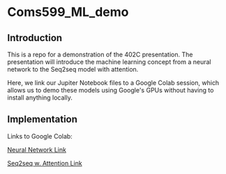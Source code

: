 # Coms599_ML_demo

## Introduction
This is a repo for a demonstration of the 402C presentation.
The presentation will introduce the machine learning concept from a neural network to the Seq2seq model with attention.

Here, we link our Jupiter Notebook files to a Google Colab session, which allows us to demo these models using Google's GPUs without having to install anything locally.

## Implementation
Links to Google Colab:

[Neural Network Link](https://colab.research.google.com/github/DongyounKim/Coms599_ML_demo/blob/main/402C_demo_Dongyoun.ipynb)

[Seq2seq w. Attention Link](https://colab.research.google.com/drive/1amw_MqxBQPGZedlCImFwkr0fVZGpJNeN?usp=sharing)